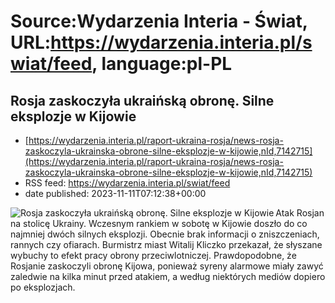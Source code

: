 # Source:Wydarzenia Interia - Świat, URL:https://wydarzenia.interia.pl/swiat/feed, language:pl-PL

## Rosja zaskoczyła ukraińską obronę. Silne eksplozje w Kijowie
 - [https://wydarzenia.interia.pl/raport-ukraina-rosja/news-rosja-zaskoczyla-ukrainska-obrone-silne-eksplozje-w-kijowie,nId,7142715](https://wydarzenia.interia.pl/raport-ukraina-rosja/news-rosja-zaskoczyla-ukrainska-obrone-silne-eksplozje-w-kijowie,nId,7142715)
 - RSS feed: https://wydarzenia.interia.pl/swiat/feed
 - date published: 2023-11-11T07:12:38+00:00

<p><a href="https://wydarzenia.interia.pl/raport-ukraina-rosja/news-rosja-zaskoczyla-ukrainska-obrone-silne-eksplozje-w-kijowie,nId,7142715"><img align="left" alt="Rosja zaskoczyła ukraińską obronę. Silne eksplozje w Kijowie" src="https://i.iplsc.com/rosja-zaskoczyla-ukrainska-obrone-silne-eksplozje-w-kijowie/000HZH5EP0SYJR7Q-C321.jpg" /></a>Atak Rosjan na stolicę Ukrainy. Wczesnym rankiem w sobotę w Kijowie doszło do co najmniej dwóch silnych eksplozji. Obecnie brak informacji o zniszczeniach, rannych czy ofiarach. Burmistrz miast Witalij Kliczko przekazał, że słyszane wybuchy to efekt pracy obrony przeciwlotniczej. Prawdopodobne, że Rosjanie zaskoczyli obronę Kijowa, ponieważ syreny alarmowe miały zawyć zaledwie na kilka minut przed atakiem, a według niektórych mediów dopiero po eksplozjach.</p><br clear="all" />

